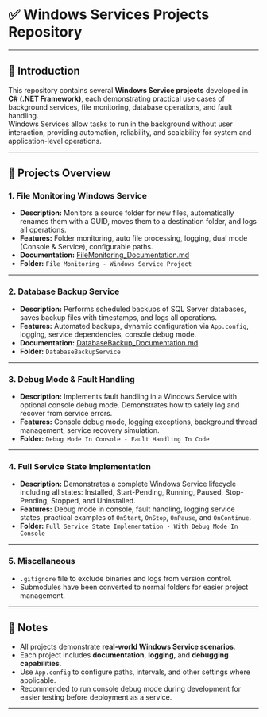 # ✅ **Windows Services Projects Repository**

---

## 🧾 **Introduction**

This repository contains several **Windows Service projects** developed in **C# (.NET Framework)**, each demonstrating practical use cases of background services, file monitoring, database operations, and fault handling.  
Windows Services allow tasks to run in the background without user interaction, providing automation, reliability, and scalability for system and application-level operations.

---

## 🚀 **Projects Overview**

### 1. **File Monitoring Windows Service**
- **Description:** Monitors a source folder for new files, automatically renames them with a GUID, moves them to a destination folder, and logs all operations.
- **Features:** Folder monitoring, auto file processing, logging, dual mode (Console & Service), configurable paths.
- **Documentation:** [FileMonitoring_Documentation.md](./File%20Monitoring%20-%20Windows%20Service%20Project/Docs/FileMonitoring_Documentation.md)
- **Folder:** `File Monitoring - Windows Service Project`

---
### 2. **Database Backup Service**
- **Description:** Performs scheduled backups of SQL Server databases, saves backup files with timestamps, and logs all operations.
- **Features:** Automated backups, dynamic configuration via `App.config`, logging, service dependencies, console debug mode.
- **Documentation:** [DatabaseBackup_Documentation.md](./Database%20Backup%20Service%20Project/Docs/DatabaseBackupService_Documentation.md)
- **Folder:** `DatabaseBackupService`
---

### 3. **Debug Mode & Fault Handling**
- **Description:** Implements fault handling in a Windows Service with optional console debug mode. Demonstrates how to safely log and recover from service errors.
- **Features:** Console debug mode, logging exceptions, background thread management, service recovery simulation.
- **Folder:** `Debug Mode In Console - Fault Handling In Code`

---

### 4. **Full Service State Implementation**
- **Description:** Demonstrates a complete Windows Service lifecycle including all states: Installed, Start-Pending, Running, Paused, Stop-Pending, Stopped, and Uninstalled.
- **Features:** Debug mode in console, fault handling, logging service states, practical examples of `OnStart`, `OnStop`, `OnPause`, and `OnContinue`.
- **Folder:** `Full Service State Implementation - With Debug Mode In Console`

---

### 5. **Miscellaneous**
- `.gitignore` file to exclude binaries and logs from version control.
- Submodules have been converted to normal folders for easier project management.

---

## 📌 **Notes**
- All projects demonstrate **real-world Windows Service scenarios**.
- Each project includes **documentation**, **logging**, and **debugging capabilities**.
- Use `App.config` to configure paths, intervals, and other settings where applicable.
- Recommended to run console debug mode during development for easier testing before deployment as a service.

---

